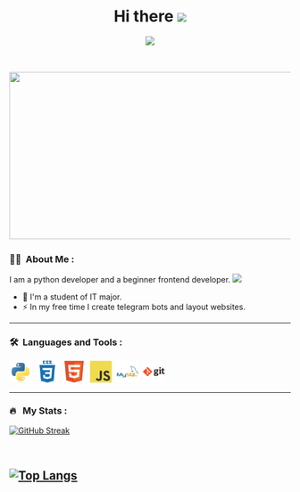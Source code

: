 <h1 align="center">Hi there <img src="https://media.giphy.com/media/hvRJCLFzcasrR4ia7z/giphy.gif" width="40"></h1>

<p align="center"><img src="https://media.giphy.com/media/7FrOU9tPbgAZtxV5mb/giphy.gif" width="100"/></p>

<p align="center"><img src="https://komarev.com/ghpvc/?username=Crowwwdy&style=flat-square&color=blue" alt=""></p>


<p align="center"><img src="https://media.giphy.com/media/dWesBcTLavkZuG35MI/giphy.gif" width="600" height="300"  /></p>

### :man_technologist: &nbsp;About Me :

I am a python developer and a beginner frontend developer. <img src="https://media.giphy.com/media/WUlplcMpOCEmTGBtBW/giphy.gif" width="30">

- 🔭 I'm a student of IT major.
- ⚡ In my free time I create telegram bots and layout websites.

---

### 🛠 &nbsp;Languages and Tools :

<p>
<img src="https://github.com/devicons/devicon/blob/master/icons/python/python-original.svg"  title="Python" alt="Python" width="40" height="40"/>&nbsp;
<img src="https://github.com/devicons/devicon/blob/master/icons/css3/css3-plain-wordmark.svg"  title="CSS3" alt="CSS" width="40" height="40"/>&nbsp;
<img src="https://github.com/devicons/devicon/blob/master/icons/html5/html5-original.svg" title="HTML5" alt="HTML" width="40" height="40"/>&nbsp;
<img src="https://github.com/devicons/devicon/blob/master/icons/javascript/javascript-original.svg" title="JavaScript" alt="JavaScript" width="40" height="40"/>&nbsp;
<img src="https://github.com/devicons/devicon/blob/master/icons/mysql/mysql-original-wordmark.svg" title="MySQL"  alt="MySQL" width="40" height="40"/>&nbsp;
<img src="https://github.com/devicons/devicon/blob/master/icons/git/git-original-wordmark.svg" title="Git" **alt="Git" width="40" height="40"/>&nbsp;
</p>

---

### 🔥 &nbsp; My Stats :
[![GitHub Streak](https://github-readme-streak-stats.herokuapp.com?user=Crowwwdy&theme=tokyonight-duo)](https://git.io/streak-stats)
<div id="stat" align="center">
    <img src="https://github-profile-summary-cards.vercel.app/api/cards/profile-details?username=Crowwwdy&theme=tokyonight" alt=""/>
    <img src="https://github-profile-summary-cards.vercel.app/api/cards/most-commit-language?username=Crowwwdy&theme=tokyonight" alt=""/>
     <img src="https://github-profile-summary-cards.vercel.app/api/cards/stats?username=Crowwwdy&theme=tokyonight" alt=""/>
</div>

[![Top Langs](https://github-readme-stats.vercel.app/api/top-langs/?username=Crowwwdy&layout=compact&theme=tokyonight)](https://github.com/anuraghazra/github-readme-stats)
---


